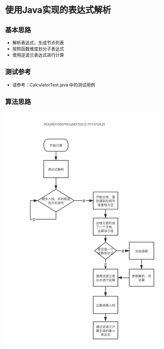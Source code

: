# 使用Java实现的表达式解析

## 基本思路

- 解析表达式，生成节点列表 
- 按照函数维度划分子表达式
- 使用逆波兰表达式进行计算

## 测试参考

- 请参考：CalculatorTest.java 中的测试用例

## 算法思路

![算法思路图片](/src/main/resources/img/算法思路.png)